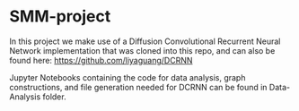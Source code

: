 # SMM-project

In this project we make use of a Diffusion Convolutional Recurrent Neural Network implementation that was cloned into this repo, and can also be found here: https://github.com/liyaguang/DCRNN

Jupyter Notebooks containing the code for data analysis, graph constructions, and file generation needed for DCRNN can be found in Data-Analysis folder.

